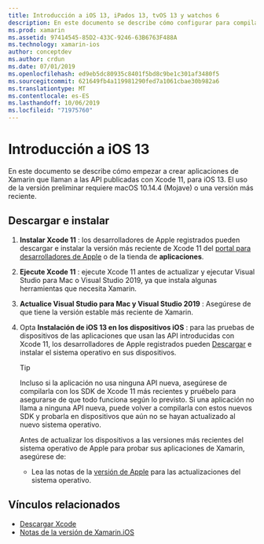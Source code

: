 ```yaml
---
title: Introducción a iOS 13, iPados 13, tvOS 13 y watchos 6
description: En este documento se describe cómo configurar para compilar aplicaciones iOS 13, iPados 13, tvOS 13 y watchos 6 con Xamarin. En él se describe cómo descargar Xcode 11 y actualizar Visual Studio para Mac.
ms.prod: xamarin
ms.assetid: 97414545-85D2-433C-9246-63B6763F488A
ms.technology: xamarin-ios
author: conceptdev
ms.author: crdun
ms.date: 07/01/2019
ms.openlocfilehash: ed9eb5dc80935c8401f5bd8c9be1c301af3480f5
ms.sourcegitcommit: 621649fb4a119981290fed7a1061cbae30b982a6
ms.translationtype: MT
ms.contentlocale: es-ES
ms.lasthandoff: 10/06/2019
ms.locfileid: "71975760"
---
```

# <a name="get-started-with-ios-13"></a>Introducción a iOS 13

En este documento se describe cómo empezar a crear aplicaciones de Xamarin que llaman a las API publicadas con Xcode 11, para iOS 13. El uso de la versión preliminar requiere macOS 10.14.4 (Mojave) o una versión más reciente.

## <a name="download-and-install"></a>Descargar e instalar

1. **Instalar Xcode 11** : los desarrolladores de Apple registrados pueden descargar e instalar la versión más reciente de Xcode 11 del [portal para desarrolladores de Apple](https://developer.apple.com/download/) o de la tienda de **aplicaciones**.

2. **Ejecute Xcode 11** : ejecute Xcode 11 antes de actualizar y ejecutar Visual Studio para Mac o Visual Studio 2019, ya que instala algunas herramientas que necesita Xamarin.

3. **Actualice Visual Studio para Mac y Visual Studio 2019** : Asegúrese de que tiene la versión estable más reciente de Xamarin.

4. Opta **Instalación de iOS 13 en los dispositivos iOS** : para las pruebas de dispositivos de las aplicaciones que usan las API introducidas con Xcode 11, los desarrolladores de Apple registrados pueden [Descargar](https://developer.apple.com/download) e instalar el sistema operativo en sus dispositivos. 

   > [!TIP]
   > Incluso si la aplicación no usa ninguna API nueva, asegúrese de compilarla con los SDK de Xcode 11 más recientes y pruébelo para asegurarse de que todo funciona según lo previsto. Si una aplicación no llama a ninguna API nueva, puede volver a compilarla con estos nuevos SDK y probarla en dispositivos que aún no se hayan actualizado al nuevo sistema operativo.
   >
   > Antes de actualizar los dispositivos a las versiones más recientes del sistema operativo de Apple para probar sus aplicaciones de Xamarin, asegúrese de:
   >
   > - Lea las notas de la [versión de Apple](https://developer.apple.com/download/) para las actualizaciones del sistema operativo.

## <a name="related-links"></a>Vínculos relacionados

- [Descargar Xcode](https://developer.apple.com/download/)
- [Notas de la versión de Xamarin.iOS](/xamarin/ios/release-notes/13/13.0)
